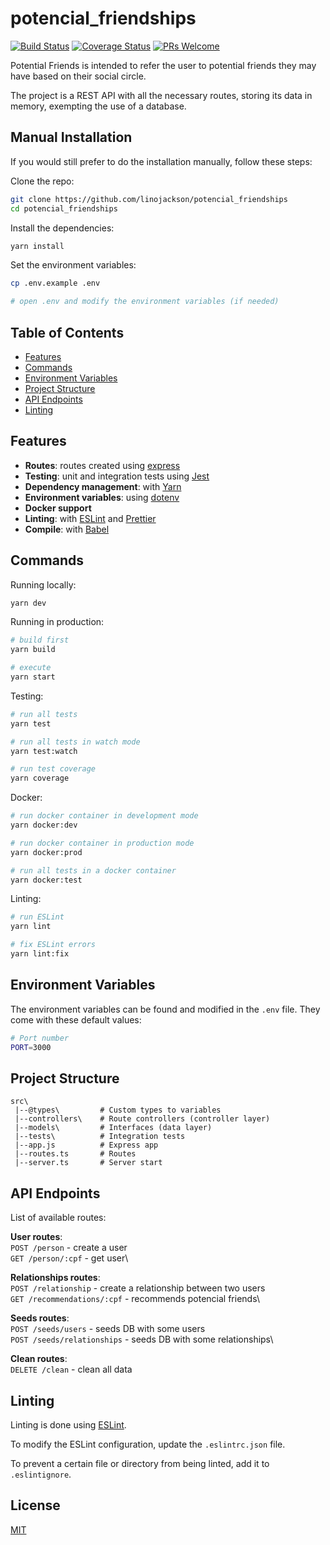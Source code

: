 # potencial_friendships

[![Build Status](https://travis-ci.org/hagopj13/node-express-boilerplate.svg?branch=master)](https://travis-ci.org/hagopj13/node-express-boilerplate)
[![Coverage Status](https://coveralls.io/repos/github/hagopj13/node-express-boilerplate/badge.svg?branch=master)](https://coveralls.io/github/hagopj13/node-express-boilerplate?branch=master)
[![PRs Welcome](https://img.shields.io/badge/PRs-welcome-brightgreen.svg?style=flat-square)](http://makeapullrequest.com)

Potential Friends is intended to refer the user to potential friends they may have based on their social circle.

The project is a REST API with all the necessary routes, storing its data in memory, exempting the use of a database.

## Manual Installation

If you would still prefer to do the installation manually, follow these steps:

Clone the repo:

```bash
git clone https://github.com/linojackson/potencial_friendships
cd potencial_friendships
```

Install the dependencies:

```bash
yarn install
```

Set the environment variables:

```bash
cp .env.example .env

# open .env and modify the environment variables (if needed)
```

## Table of Contents

- [Features](#features)
- [Commands](#commands)
- [Environment Variables](#environment-variables)
- [Project Structure](#project-structure)
- [API Endpoints](#api-endpoints)
- [Linting](#linting)

## Features

- **Routes**: routes created using [express](https://expressjs.com/)
- **Testing**: unit and integration tests using [Jest](https://jestjs.io)
- **Dependency management**: with [Yarn](https://yarnpkg.com)
- **Environment variables**: using [dotenv](https://github.com/motdotla/dotenv)
- **Docker support**
- **Linting**: with [ESLint](https://eslint.org) and [Prettier](https://prettier.io)
- **Compile**: with [Babel](https://babeljs.io)

## Commands

Running locally:

```bash
yarn dev
```

Running in production:

```bash
# build first
yarn build

# execute
yarn start
```

Testing:

```bash
# run all tests
yarn test

# run all tests in watch mode
yarn test:watch

# run test coverage
yarn coverage
```

Docker:

```bash
# run docker container in development mode
yarn docker:dev

# run docker container in production mode
yarn docker:prod

# run all tests in a docker container
yarn docker:test
```

Linting:

```bash
# run ESLint
yarn lint

# fix ESLint errors
yarn lint:fix
```

## Environment Variables

The environment variables can be found and modified in the `.env` file. They come with these default values:

```bash
# Port number
PORT=3000
```

## Project Structure

```
src\
 |--@types\         # Custom types to variables
 |--controllers\    # Route controllers (controller layer)
 |--models\         # Interfaces (data layer)
 |--tests\          # Integration tests
 |--app.js          # Express app
 |--routes.ts       # Routes
 |--server.ts       # Server start
```

## API Endpoints

List of available routes:

**User routes**:\
`POST /person` - create a user\
`GET /person/:cpf` - get user\

**Relationships routes**:\
`POST /relationship` - create a relationship between two users\
`GET /recommendations/:cpf` - recommends potencial friends\

**Seeds routes**:\
`POST /seeds/users` - seeds DB with some users\
`POST /seeds/relationships` - seeds DB with some relationships\

**Clean routes**:\
`DELETE /clean` - clean all data

## Linting

Linting is done using [ESLint](https://eslint.org/).

To modify the ESLint configuration, update the `.eslintrc.json` file.

To prevent a certain file or directory from being linted, add it to `.eslintignore`.

## License

[MIT](LICENSE)
